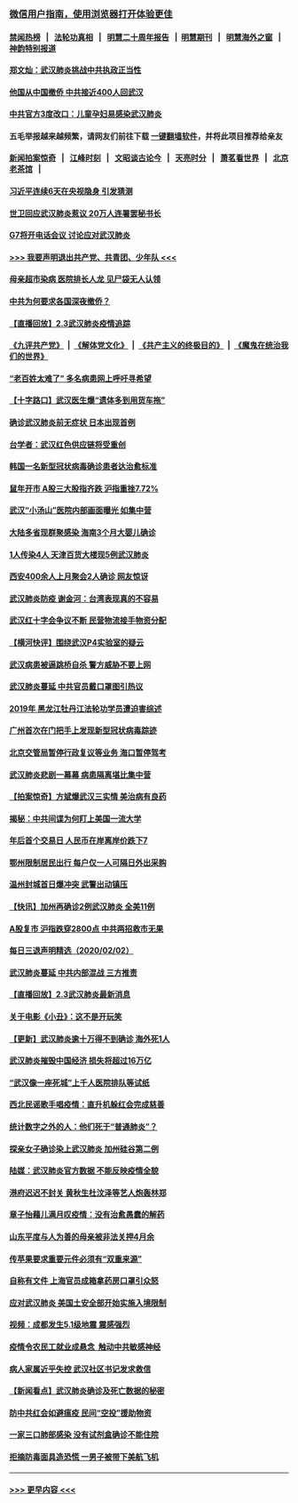 ### [微信用户指南，使用浏览器打开体验更佳](https://github.com/gfw-breaker/banned-news1/blob/master/indexes/wechat-guide.md?t=0)
#### [禁闻热榜](热点新闻.md?t=0)  &nbsp;&nbsp;|&nbsp;&nbsp; [法轮功真相](https://github.com/gfw-breaker/truth/blob/master/README.md?t=0) &nbsp;&nbsp;|&nbsp;&nbsp; [明慧二十周年报告](https://github.com/gfw-breaker/mh-reports/blob/master/README.md?t=0) &nbsp;&nbsp;|&nbsp;&nbsp;[明慧期刊](https://github.com/gfw-breaker/mh-qikan) &nbsp;&nbsp;|&nbsp;&nbsp; [明慧海外之窗](https://github.com/gfw-breaker/mh-news/blob/master/README.md?t=0) &nbsp;&nbsp;|&nbsp;&nbsp; [神韵特别报道](https://github.com/gfw-breaker/mh-news/blob/master/shenyun.md?t=0)
#### [郑文灿：武汉肺炎挑战中共执政正当性](../pages/nsc413/n11841537.md?t=02040022) 
#### [他国从中国撤侨 中共接近400人回武汉](../pages/nsc413/n11841290.md?t=02040022) 
#### [中共官方3度改口：儿童孕妇易感染武汉肺炎](../pages/nsc413/n11841631.md?t=02040022) 
#### 五毛举报越来越频繁，请网友们前往下载 [一键翻墙软件](https://github.com/gfw-breaker/ssr-accounts)，并将此项目推荐给亲友
#### [新闻拍案惊奇](https://github.com/gfw-breaker/banned-news1/blob/master/pages/link4.md) &nbsp;&nbsp;|&nbsp;&nbsp; [江峰时刻](https://github.com/gfw-breaker/banned-news1/blob/master/pages/link4.md) &nbsp;&nbsp;|&nbsp;&nbsp; [文昭谈古论今](https://github.com/gfw-breaker/banned-news1/blob/master/pages/link4.md) &nbsp;&nbsp;|&nbsp;&nbsp; [天亮时分](https://github.com/gfw-breaker/banned-news1/blob/master/pages/link4.md) &nbsp;&nbsp;|&nbsp;&nbsp; [萧茗看世界](https://github.com/gfw-breaker/banned-news1/blob/master/pages/link4.md) &nbsp;&nbsp;|&nbsp;&nbsp; [北京老茶馆](https://github.com/gfw-breaker/banned-news1/blob/master/pages/link4.md) &nbsp;&nbsp;|&nbsp;&nbsp; 
#### [习近平连续6天在央视隐身 引发猜测](../pages/nsc413/n11841881.md?t=02040022) 
#### [世卫回应武汉肺炎惹议 20万人连署罢秘书长](../pages/nsc413/n11841664.md?t=02040022) 
#### [G7将开电话会议 讨论应对武汉肺炎](../pages/nsc413/n11841658.md?t=02040022) 
#### [>>> 我要声明退出共产党、共青团、少年队 <<<](https://github.com/begood0513/goodnews/blob/master/quit/letter.md) 
#### [母亲超市染病 医院排长人龙 见尸袋无人认领](../pages/nsc413/n11841762.md?t=02040022) 
#### [中共为何要求各国深夜撤侨？](../pages/nsc413/n11841731.md?t=02040022) 
#### [【直播回放】2.3武汉肺炎疫情追踪](../pages/nsc413/n11841577.md?t=02040022) 
#### [《九评共产党》](https://github.com/begood0513/9ping.md/blob/master/README.md) &nbsp;|&nbsp; [《解体党文化》](../../../../jtdwh.md/blob/master/README.md)  &nbsp;|&nbsp; [《共产主义的终极目的》](../../../../gczydzjmd.md/blob/master/README.md) &nbsp;|&nbsp; [《魔鬼在统治我们的世界》](../../../../mgztzwmdsj.md/blob/master/README.md) 
#### [“老百姓太难了” 多名病患网上呼吁寻希望](../pages/nsc413/n11841565.md?t=02040022) 
#### [【十字路口】武汉医生爆“遗体多到用货车拖”](../pages/nsc413/n11840013.md?t=02040022) 
#### [确诊武汉肺炎前无症状 日本出现首例](../pages/nsc413/n11841567.md?t=02040022) 
#### [台学者：武汉红色供应链将受重创](../pages/nsc413/n11841596.md?t=02040022) 
#### [韩国一名新型冠状病毒确诊患者达治愈标准](../pages/nsc413/n11841523.md?t=02040022) 
#### [鼠年开市 A股三大股指齐跌 沪指重挫7.72%](../pages/nsc413/n11840461.md?t=02040022) 
#### [武汉“小汤山”医院内部画面曝光 如集中营](../pages/nsc413/n11841060.md?t=02040022) 
#### [大陆多省现群聚感染 海南3个月大婴儿确诊](../pages/nsc413/n11841274.md?t=02040022) 
#### [1人传染4人 天津百货大楼现5例武汉肺炎](../pages/nsc413/n11840677.md?t=02040022) 
#### [西安400余人上月聚会2人确诊 网友惊讶](../pages/nsc413/n11841178.md?t=02040022) 
#### [武汉肺炎防疫 谢金河：台湾表现真的不容易](../pages/nsc413/n11841120.md?t=02040022) 
#### [武汉红十字会争议不断 民营物流接手物资分配](../pages/nsc413/n11840733.md?t=02040022) 
#### [【横河快评】围绕武汉P4实验室的疑云](../pages/nsc413/n11840494.md?t=02040022) 
#### [武汉病患被逼跳桥自杀 警方威胁不要上网](../pages/nsc413/n11838521.md?t=02040022) 
#### [武汉肺炎蔓延 中共官员戴口罩图引热议](../pages/nsc413/n11840917.md?t=02040022) 
#### [2019年 黑龙江牡丹江法轮功学员遭迫害综述](../pages/nsc413/n11839335.md?t=02040022) 
#### [广州首次在门把手上发现新型冠状病毒踪迹](../pages/nsc413/n11840613.md?t=02040022) 
#### [北京交管局暂停行政复议等业务 海口暂停驾考](../pages/nsc413/n11840528.md?t=02040022) 
#### [武汉肺炎悲剧一幕幕 病患隔离堪比集中营](../pages/nsc413/n11838047.md?t=02040022) 
#### [【拍案惊奇】方斌爆武汉三实情 美治病有良药](../pages/nsc413/n11839984.md?t=02040022) 
#### [揭秘：中共间谍为何盯上美国一流大学](../pages/nsc413/n11840270.md?t=02040022) 
#### [年后首个交易日 人民币在岸离岸价跌下7](../pages/nsc413/n11840366.md?t=02040022) 
#### [鄂州限制居民出行 每户仅一人可隔日外出采购](../pages/nsc413/n11839131.md?t=02040022) 
#### [温州封城首日爆冲突 武警出动镇压](../pages/nsc413/n11839881.md?t=02040022) 
#### [【快讯】加州再确诊2例武汉肺炎 全美11例](../pages/nsc413/n11840339.md?t=02040022) 
#### [A股复市 沪指跌穿2800点 中共两招救市无果](../pages/nsc413/n11839859.md?t=02040022) 
#### [每日三退声明精选（2020/02/02）](../pages/nsc413/n11840257.md?t=02040022) 
#### [武汉肺炎蔓延 中共内部混战 三方推责](../pages/nsc413/n11839612.md?t=02040022) 
#### [【直播回放】2.3武汉肺炎最新消息](../pages/nsc413/n11840124.md?t=02040022) 
#### [关于电影《小丑》：这不是开玩笑](../pages/nsc413/n11839360.md?t=02040022) 
#### [【更新】武汉肺炎逾十万得不到确诊 海外死1人](../pages/nsc413/n11801312.md?t=02040022) 
#### [武汉肺炎摧毁中国经济 损失将超过16万亿](../pages/nsc413/n11839723.md?t=02040022) 
#### [“武汉像一座死城”上千人医院排队等试纸](../pages/nsc413/n11839724.md?t=02040022) 
#### [西北民谣歌手唱疫情：直升机躲红会完成慈善](../pages/nsc413/n11839757.md?t=02040022) 
#### [统计数字之外的人：他们死于“普通肺炎”？](../pages/nsc413/n11839788.md?t=02040022) 
#### [探亲女子确诊染上武汉肺炎 加州硅谷第二例](../pages/nsc413/n11839784.md?t=02040022) 
#### [陆媒：武汉肺炎官方数据 不能反映疫情全貌](../pages/nsc413/n11839828.md?t=02040022) 
#### [港府迟迟不封关 黄秋生杜汶泽等艺人炮轰林郑](../pages/nsc413/n11839562.md?t=02040022) 
#### [章子怡藉儿满月叹疫情：没有治愈愚蠢的解药](../pages/nsc413/n11839428.md?t=02040022) 
#### [山东平度与人为善的母亲被非法关押4月余](../pages/nsc413/n11834949.md?t=02040022) 
#### [传苹果要求重要元件必须有“双重来源”](../pages/nsc413/n11839717.md?t=02040022) 
#### [自称有文件 上海官员成箱拿药房口罩引众怒](../pages/nsc413/n11839279.md?t=02040022) 
#### [应对武汉肺炎 美国土安全部开始实施入境限制](../pages/nsc413/n11839729.md?t=02040022) 
#### [视频：成都发生5.1级地震 震感强烈](../pages/nsc413/n11839732.md?t=02040022) 
#### [疫情令农民工就业成悬念  触动中共敏感神经](../pages/nsc413/n11839625.md?t=02040022) 
#### [病人家属近乎失控 武汉社区书记发求救信](../pages/nsc413/n11839621.md?t=02040022) 
#### [【新闻看点】武汉肺炎确诊及死亡数据的秘密](../pages/nsc413/n11839539.md?t=02040022) 
#### [防中共红会如避瘟疫 民间“空投”援助物资](../pages/nsc413/n11839313.md?t=02040022) 
#### [一家三口肺部感染 没有试剂盒确诊不能住院](../pages/nsc413/n11839581.md?t=02040022) 
#### [拒摘防毒面具造恐慌 一男子被带下美航飞机](../pages/nsc413/n11839455.md?t=02040022) 

----
#### [ >>> 更早内容 <<< ](../indexes/nsc413-earlier.md)
